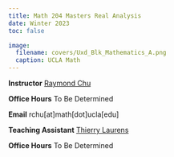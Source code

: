 ```yaml
---
title: Math 204 Masters Real Analysis
date: Winter 2023
toc: false

image:
  filename: covers/Uxd_Blk_Mathematics_A.png
  caption: UCLA Math
---
```


**Instructor** [Raymond Chu](https://raymondchu.netlify.app)

**Office Hours** To Be Determined

**Email** rchu[at]math[dot]ucla[edu]

**Teaching Assistant** [Thierry Laurens](https://www.math.ucla.edu/~laurenst/)


**Office Hours** To Be Determined
